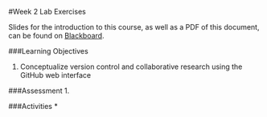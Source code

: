 #Week 2 Lab Exercises

Slides for the introduction to this course, as well as a PDF of this document, can be found on [Blackboard](http://blackboard.uttyler.edu).

###Learning Objectives
1. Conceptualize version control and collaborative research using the GitHub web interface


###Assessment
1. 

###Activities
* 